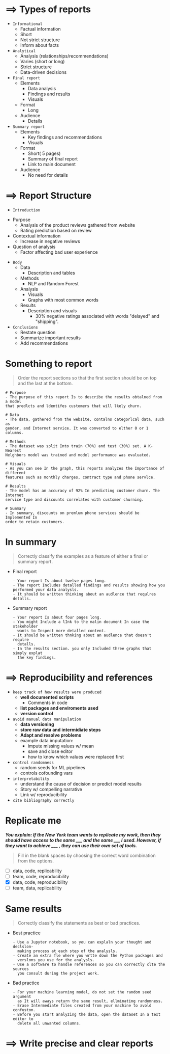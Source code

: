 # ==> Types of reports
- `Informational`
  - Factual information
  - Short
  - Not strict structure
  - Inform about facts
- `Analytical`
  - Analysis (relationships/recommendations)
  - Varies (short or long)
  - Strict structure
  - Data-driven decisions
- `Final report`
  - Elements
    - Data analysis
    - Findings and results
    - Visuals
  - Format
    - Long
  - Audience
    - Details
- `Summary report`
  - Elements
    - Key findings and recommendations
    - Visuals
  - Format
    - Short( 5 pages)
    - Summary of final report
    - Link to main document
  - Audience
    - No need for details
# ==> Report Structure
- `Introduction`
* Purpose
  - Analysis of the product reviews gathered from website
  - Rating prediction based on review
* Contextual information
  - Increase in negative reviews
* Question of analysis
  - Factor affecting bad user experience
- `Body`
  * Data
    - Description and tables
  * Methods
    - NLP and Random Forest
  * Analysis
    - Visuals
    - Graphs with most common words
  * Results
    - Description and visuals
      - 30% negative ratings associated with words "delayed" and "shipping".
- `Conclusions`
  - Restate question
  - Summarize important results
  - Add recommendations
# Something to report
> Order the report sections so that the first section should be on top and the last at the bottom.

    # Purpose
    - The purpose of this report Is to describe the results obtalned from a model
    that predlcts and ldentifes customers that will lkely churn.

    # Data
    - The data, gathered from the website, contalns categorlcal data, such as
    gender, and Internet service. It was converted to elther 0 or 1 columns.

    # Methods
    - The dataset was split Into train (70%) and test (30%) set. A K-Nearest
    Nelghbors model was trained and model performance was evaluated.
    
    # Visuals
    - As you can see In the graph, this reports analyzes the Importance of different
    features such as monthly charges, contract type and phone servlce.
    
    # Results
    - The model has an accuracy of 92% In predicting customer churn. The Internet
    service type and discounts correlates with customer churning.
    
    # Summary
    - In summary, discounts on premlum phone services should be Implemented In
    order to retain customers.
# In summary
> Correctly classify the examples as a feature of either a final or summary report.
- Final report

      - Your report Is about twelve pages long.
      - The report Includes detalled findings and results showing how you
      performed your data analysls.
      - It should be written thinking about an audlence that requlres detalls.
- Summary report

      - Your report Is about four pages long.
      - You might Include a lInk to the malin document In case the stakeholder
        wants to Inspect more detalled content.
      - It should be written thnking about an audlence that doesn't requlre
        detalls.
      - In the results section. you only Included three graphs that simply explat
        the key findings.
# ==> Reproducibility and references
- `keep track of how results were produced`
  - **well documented scripts**
    - Comments in code  
  - **list packages and enviroments used**
  - **version control**
- `avoid manual data manipulation`
  - **data versioning**
  - **store raw data and intermidiate steps**
  - **Adapt and resolve problems**
  - example data imputation:
    - impute missing values w/ mean
    - save and close editor
    - how to know which values were replaced first 
- `control randomness`
  - random seeds for ML pipelines
  - controls cofounding vars
- `interpretability`
  - understand the cause of decision or predict model results
  - Story w/ compelling narrative
  - Link w/ reproducibility
- `cite bibliography correctly`
# Replicate me
***You explain: If the New York team wants to replicate my work, then they should have access to the same ___ and the same ___ I used. However, if they want to achieve ___ , they can use their own set of tools.***
> Fill in the blank spaces by choosing the correct word combination from the options. 
- [ ] data, code, replicability
- [ ] team, code, reproducibility
- [x] data, code, reproducibility
- [ ] team, data, replicability
# Same results
> Correctly classify the statements as best or bad practices.
- Best practice

      - Use a Jupyter notebook, so you can explaln your thought and declslon-
        making process at each step of the analysls.
      - Create an extra fle where you wrtte down the Python packages and
        verslons you use for the analysls.
      - Use a software to handle references so you can correctly clte the sources
        you consult during the project work.
- Bad practice

      - For your machine learning model, do not set the random seed argument
        as It will aways return the same result, ellminating randomness.
      - Erase Intermediate files created from your machine to avold confuston.
      - Before you start analyzing the data, open the dataset In a text editor to
        delete all unwanted columns.
# ==> Write precise and clear reports
